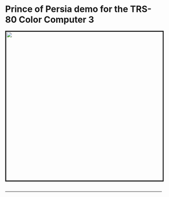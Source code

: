 # Prince of Persia demo for the TRS-80 Color Computer 3

<div id="image-table">
    <table>
	    <tr>
            <img src="./images/PoP.gif" align="center" border="3" width="720" height="480">
        </tr>
    </table>
</div>

<hr>


